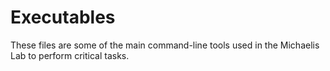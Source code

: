 # Executables

These files are some of the main command-line tools used in the Michaelis Lab to perform critical tasks.
